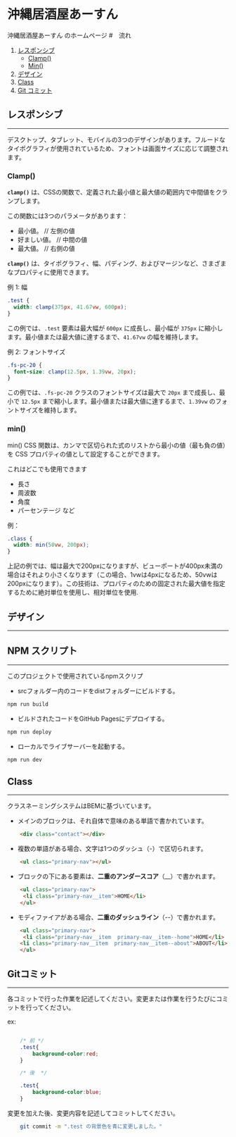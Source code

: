 # 沖縄居酒屋あーすん
沖縄居酒屋あーすん のホームページ
#　流れ
 1. [レスポンシブ](https://github.com/sumamin-inc-organization/a-sun?tab=readme-ov-file#%E3%83%AC%E3%82%B9%E3%83%9D%E3%83%B3%E3%82%B7%E3%83%96)
    - [Clamp()](https://github.com/sumamin-inc-organization/a-sun?tab=readme-ov-file#clamp)
    - [Min()](https://github.com/sumamin-inc-organization/a-sun?tab=readme-ov-file#min)
 2. [デザイン](https://github.com/sumamin-inc-organization/a-sun?tab=readme-ov-file#%E3%83%AC%E3%82%B9%E3%83%9D%E3%83%B3%E3%82%B7%E3%83%96)
 3. [Class](https://github.com/sumamin-inc-organization/a-sun?tab=readme-ov-file#class)
 4. [Git コミット](https://github.com/sumamin-inc-organization/a-sun?tab=readme-ov-file#git%E3%82%B3%E3%83%9F%E3%83%83%E3%83%88)


## レスポンシブ 
---
デスクトップ、タブレット、モバイルの3つのデザインがあります。フルードなタイポグラフィが使用されているため、フォントは画面サイズに応じて調整されます。

### Clamp()
**`clamp()`** は、CSSの関数で、定義された最小値と最大値の範囲内で中間値をクランプします。

この関数には3つのパラメータがあります：

- 最小値。  // 左側の値
- 好ましい値。 // 中間の値
- 最大値。   // 右側の値

**`clamp()`** は、タイポグラフィ、幅、パディング、およびマージンなど、さまざまなプロパティに使用できます。

例 1: 幅

```css
.test {
  width: clamp(375px, 41.67vw, 600px);
}
```

この例では、`.test` 要素は最大幅が `600px` に成長し、最小幅が `375px` に縮小します。最小値または最大値に達するまで、`41.67vw` の幅を維持します。

例 2: フォントサイズ

```css
.fs-pc-20 {
  font-size: clamp(12.5px, 1.39vw, 20px);
}
```

この例では、`.fs-pc-20` クラスのフォントサイズは最大で `20px` まで成長し、最小で `12.5px` まで縮小します。最小値または最大値に達するまで、`1.39vw` のフォントサイズを維持します。


### min()

min() CSS 関数は、カンマで区切られた式のリストから最小の値（最も負の値）を CSS プロパティの値として設定することができます。

これはどこでも使用できます
- 長さ
- 周波数
- 角度
- パーセンテージ
など

例：

```css
.class {
  width: min(50vw, 200px);
}
```

上記の例では、幅は最大で200pxになりますが、ビューポートが400px未満の場合はそれより小さくなります（この場合、1vwは4pxになるため、50vwは200pxになります）。この技術は、プロパティのための固定された最大値を指定するために絶対単位を使用し、相対単位を使用. 

## デザイン
---
## NPM スクリプト
---
このプロジェクトで使用されているnpmスクリプ


- srcフォルダー内のコードをdistフォルダーにビルドする。
```bash
npm run build
```


- ビルドされたコードをGitHub Pagesにデプロイする。
```bash
npm run deploy
```

- ローカルでライブサーバーを起動する。
```bash
npm run dev
```

## Class
---
クラスネーミングシステムはBEMに基づいています。

- メインのブロックは、それ自体で意味のある単語で書かれています。

```html
    <div class="contact"></div>
```

- 複数の単語がある場合、文字は1つのダッシュ（-）で区切られます。

```html
    <ul class="primary-nav"></ul>
```

- ブロックの下にある要素は、**二重のアンダースコア**（__）で書かれます。

```html
    <ul class="primary-nav">
     <li class="primary-nav__item">HOME</li>
    </ul>
```

- モディファイアがある場合、**二重のダッシュライン**（--）で書かれます。

```html
    <ul class="primary-nav">
     <li class="primary-nav__item  primary-nav__item--home">HOME</li>
    <li class="primary-nav__item  primary-nav__item--about">ABOUT</li>
    </ul>
```


## Gitコミット
---
各コミットで行った作業を記述してください。変更または作業を行うたびにコミットを行ってください。

ex:

```css

    /* 前 */
    .test{
        background-color:red;  
    }

    /* 後  */

    .test{
        background-color:blue; 
    }

```
変更を加えた後、変更内容を記述してコミットしてください。

```bash
    git commit -m ".test の背景色を青に変更しました。"
```

